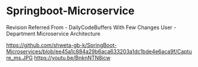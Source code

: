 # Springboot-Microservice


Revision 
Referred From - DailyCodeBuffers With Few Changes
User - Department Microservice Architecture 

https://github.com/shweta-gb-k/SpringBoot-Microservices/blob/ee45a1c884a29b6aca633203a1dc1bde4e6aca9f/Capture_ms.JPG
https://youtu.be/BnknNTN8icw
